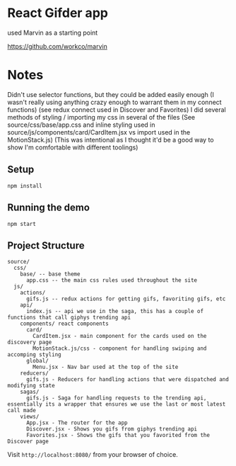 # React Gifder app

used Marvin as a starting point

https://github.com/workco/marvin

# Notes
Didn't use selector functions, but they could be added easily enough (I wasn't really using anything crazy enough to warrant them in my connect functions) (see redux connect used in Discover and Favorites)
I did several methods of styling / importing my css in several of the files
(See source/css/base/app.css and inline styling used in source/js/components/card/CardItem.jsx vs import used in the MotionStack.js)
(This was intentional as I thought it'd be a good way to show I'm comfortable with different toolings)

## Setup

```
npm install
```

## Running the demo

```
npm start
```

## Project Structure

```
source/
  css/
    base/ -- base theme
      app.css -- the main css rules used throughout the site
  js/
    actions/
      gifs.js -- redux actions for getting gifs, favoriting gifs, etc
    api/
      index.js -- api we use in the saga, this has a couple of functions that call giphys trending api
    components/ react components
      card/
        CardItem.jsx - main component for the cards used on the discovery page
        MotionStack.js/css - component for handling swiping and accomping styling
      global/
        Menu.jsx - Nav bar used at the top of the site
    reducers/
      gifs.js - Reducers for handling actions that were dispatched and modifying state
    sagas/
      gifs.js - Saga for handling requests to the trending api, essentially its a wrapper that ensures we use the last or most latest call made
    views/
      App.jsx - The router for the app
      Discover.jsx - Shows you gifs from giphys trending api
      Favorites.jsx - Shows the gifs that you favorited from the Discover page
```
Visit `http://localhost:8080/` from your browser of choice.
